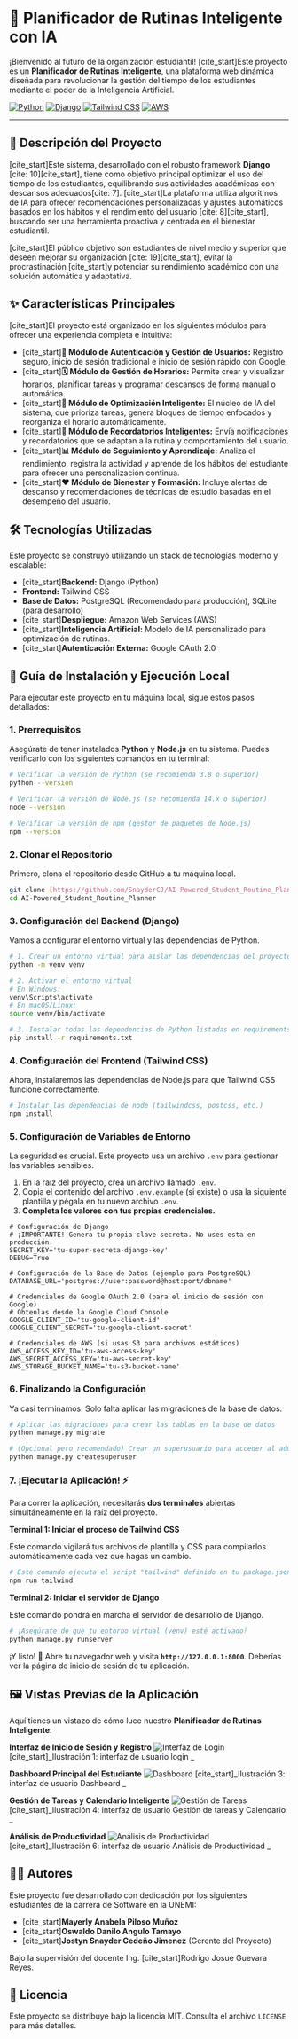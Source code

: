 # 🤖 Planificador de Rutinas Inteligente con IA

¡Bienvenido al futuro de la organización estudiantil! [cite_start]Este proyecto es un **Planificador de Rutinas Inteligente**, una plataforma web dinámica diseñada para revolucionar la gestión del tiempo de los estudiantes mediante el poder de la Inteligencia Artificial. 

[![Python](https://img.shields.io/badge/Python-3.11+-blue.svg)](https://www.python.org/)
[![Django](https://img.shields.io/badge/Django-4.2+-092E20.svg)](https://www.djangoproject.com/)
[![Tailwind CSS](https://img.shields.io/badge/Tailwind_CSS-3-38B2AC.svg)](https://tailwindcss.com/)
[![AWS](https://img.shields.io/badge/AWS-Amazon_Web_Services-FF9900.svg)](https://aws.amazon.com/)

---

## 📜 Descripción del Proyecto

[cite_start]Este sistema, desarrollado con el robusto framework **Django** [cite: 10][cite_start], tiene como objetivo principal optimizar el uso del tiempo de los estudiantes, equilibrando sus actividades académicas con descansos adecuados[cite: 7]. [cite_start]La plataforma utiliza algoritmos de IA para ofrecer recomendaciones personalizadas y ajustes automáticos basados en los hábitos y el rendimiento del usuario [cite: 8][cite_start], buscando ser una herramienta proactiva y centrada en el bienestar estudiantil.

[cite_start]El público objetivo son estudiantes de nivel medio y superior que deseen mejorar su organización [cite: 19][cite_start], evitar la procrastinación  [cite_start]y potenciar su rendimiento académico con una solución automática y adaptativa.

## ✨ Características Principales

[cite_start]El proyecto está organizado en los siguientes módulos para ofrecer una experiencia completa e intuitiva:

* [cite_start]**🔐 Módulo de Autenticación y Gestión de Usuarios:** Registro seguro, inicio de sesión tradicional e inicio de sesión rápido con Google. 
* [cite_start]**🗓️ Módulo de Gestión de Horarios:** Permite crear y visualizar horarios, planificar tareas y programar descansos de forma manual o automática. 
* [cite_start]**🧠 Módulo de Optimización Inteligente:** El núcleo de IA del sistema, que prioriza tareas, genera bloques de tiempo enfocados y reorganiza el horario automáticamente. 
* [cite_start]**🔔 Módulo de Recordatorios Inteligentes:** Envía notificaciones y recordatorios que se adaptan a la rutina y comportamiento del usuario. 
* [cite_start]**📊 Módulo de Seguimiento y Aprendizaje:** Analiza el rendimiento, registra la actividad y aprende de los hábitos del estudiante para ofrecer una personalización continua. 
* [cite_start]**❤️ Módulo de Bienestar y Formación:** Incluye alertas de descanso y recomendaciones de técnicas de estudio basadas en el desempeño del usuario. 

## 🛠️ Tecnologías Utilizadas

Este proyecto se construyó utilizando un stack de tecnologías moderno y escalable:

* [cite_start]**Backend:** Django (Python) 
* **Frontend:** Tailwind CSS
* **Base de Datos:** PostgreSQL (Recomendado para producción), SQLite (para desarrollo)
* [cite_start]**Despliegue:** Amazon Web Services (AWS) 
* [cite_start]**Inteligencia Artificial:** Modelo de IA personalizado para optimización de rutinas. 
* [cite_start]**Autenticación Externa:** Google OAuth 2.0 

## 🚀 Guía de Instalación y Ejecución Local

Para ejecutar este proyecto en tu máquina local, sigue estos pasos detallados:

### 1. Prerrequisitos

Asegúrate de tener instalados **Python** y **Node.js** en tu sistema. Puedes verificarlo con los siguientes comandos en tu terminal:

```bash
# Verificar la versión de Python (se recomienda 3.8 o superior)
python --version

# Verificar la versión de Node.js (se recomienda 14.x o superior)
node --version

# Verificar la versión de npm (gestor de paquetes de Node.js)
npm --version
```

### 2. Clonar el Repositorio

Primero, clona el repositorio desde GitHub a tu máquina local.

```bash
git clone [https://github.com/SnayderCJ/AI-Powered_Student_Routine_Planner.git](https://github.com/SnayderCJ/AI-Powered_Student_Routine_Planner.git)
cd AI-Powered_Student_Routine_Planner
```

### 3. Configuración del Backend (Django)

Vamos a configurar el entorno virtual y las dependencias de Python.

```bash
# 1. Crear un entorno virtual para aislar las dependencias del proyecto
python -m venv venv

# 2. Activar el entorno virtual
# En Windows:
venv\Scripts\activate
# En macOS/Linux:
source venv/bin/activate

# 3. Instalar todas las dependencias de Python listadas en requirements.txt
pip install -r requirements.txt
```

### 4. Configuración del Frontend (Tailwind CSS)

Ahora, instalaremos las dependencias de Node.js para que Tailwind CSS funcione correctamente.

```bash
# Instalar las dependencias de node (tailwindcss, postcss, etc.)
npm install
```

### 5. Configuración de Variables de Entorno

La seguridad es crucial. Este proyecto usa un archivo `.env` para gestionar las variables sensibles.

1.  En la raíz del proyecto, crea un archivo llamado `.env`.
2.  Copia el contenido del archivo `.env.example` (si existe) o usa la siguiente plantilla y pégala en tu nuevo archivo `.env`.
3.  **Completa los valores con tus propias credenciales.**

```env
# Configuración de Django
# ¡IMPORTANTE! Genera tu propia clave secreta. No uses esta en producción.
SECRET_KEY='tu-super-secreta-django-key'
DEBUG=True

# Configuración de la Base de Datos (ejemplo para PostgreSQL)
DATABASE_URL='postgres://user:password@host:port/dbname'

# Credenciales de Google OAuth 2.0 (para el inicio de sesión con Google)
# Obtenlas desde la Google Cloud Console
GOOGLE_CLIENT_ID='tu-google-client-id'
GOOGLE_CLIENT_SECRET='tu-google-client-secret'

# Credenciales de AWS (si usas S3 para archivos estáticos)
AWS_ACCESS_KEY_ID='tu-aws-access-key'
AWS_SECRET_ACCESS_KEY='tu-aws-secret-key'
AWS_STORAGE_BUCKET_NAME='tu-s3-bucket-name'
```

### 6. Finalizando la Configuración

Ya casi terminamos. Solo falta aplicar las migraciones de la base de datos.

```bash
# Aplicar las migraciones para crear las tablas en la base de datos
python manage.py migrate

# (Opcional pero recomendado) Crear un superusuario para acceder al admin de Django
python manage.py createsuperuser
```

### 7. ¡Ejecutar la Aplicación! ⚡️

Para correr la aplicación, necesitarás **dos terminales** abiertas simultáneamente en la raíz del proyecto.

**Terminal 1: Iniciar el proceso de Tailwind CSS**

Este comando vigilará tus archivos de plantilla y CSS para compilarlos automáticamente cada vez que hagas un cambio.

```bash
# Este comando ejecuta el script "tailwind" definido en tu package.json
npm run tailwind
```

**Terminal 2: Iniciar el servidor de Django**

Este comando pondrá en marcha el servidor de desarrollo de Django.

```bash
# ¡Asegúrate de que tu entorno virtual (venv) esté activado!
python manage.py runserver
```

¡Y listo! 🎉 Abre tu navegador web y visita **`http://127.0.0.1:8000`**. Deberías ver la página de inicio de sesión de tu aplicación.

## 🖼️ Vistas Previas de la Aplicación

Aquí tienes un vistazo de cómo luce nuestro **Planificador de Rutinas Inteligente**:

**Interfaz de Inicio de Sesión y Registro**
![Interfaz de Login](https://i.imgur.com/G5gR8t8.png)
[cite_start]_Ilustración 1: interfaz de usuario login _

**Dashboard Principal del Estudiante**
![Dashboard](https://i.imgur.com/2s3j4gH.png)
[cite_start]_Ilustración 3: interfaz de usuario Dashboard _

**Gestión de Tareas y Calendario Inteligente**
![Gestión de Tareas](https://i.imgur.com/bY3b6jT.png)
[cite_start]_Ilustración 4: interfaz de usuario Gestión de tareas y Calendario _

**Análisis de Productividad**
![Análisis de Productividad](https://i.imgur.com/uN8P8qR.png)
[cite_start]_Ilustración 6: interfaz de usuario Análisis de Productividad _

## 🧑‍💻 Autores

Este proyecto fue desarrollado con dedicación por los siguientes estudiantes de la carrera de Software en la UNEMI:

* [cite_start]**Mayerly Anabela Piloso Muñoz** 
* [cite_start]**Oswaldo Danilo Angulo Tamayo** 
* [cite_start]**Jostyn Snayder Cedeño Jimenez** (Gerente del Proyecto) 

Bajo la supervisión del docente Ing. [cite_start]Rodrigo Josue Guevara Reyes. 

## 📄 Licencia

Este proyecto se distribuye bajo la licencia MIT. Consulta el archivo `LICENSE` para más detalles.